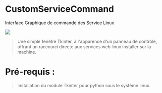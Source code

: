 # CustomServiceCommand
Interface Graphique de commande des Service Linux

<img src='https://raw.githubusercontent.com/Tracks12/CustomServiceCommand/master/screenshot_40.png' />

> Une simple fenêtre Tkinter, à l'apparence d'un panneau de contrôle, offrant un raccourci directe aux services web linux installer sur la machine.

# Pré-requis :

> Installation du module Tkinter pour python sous le système linux.
